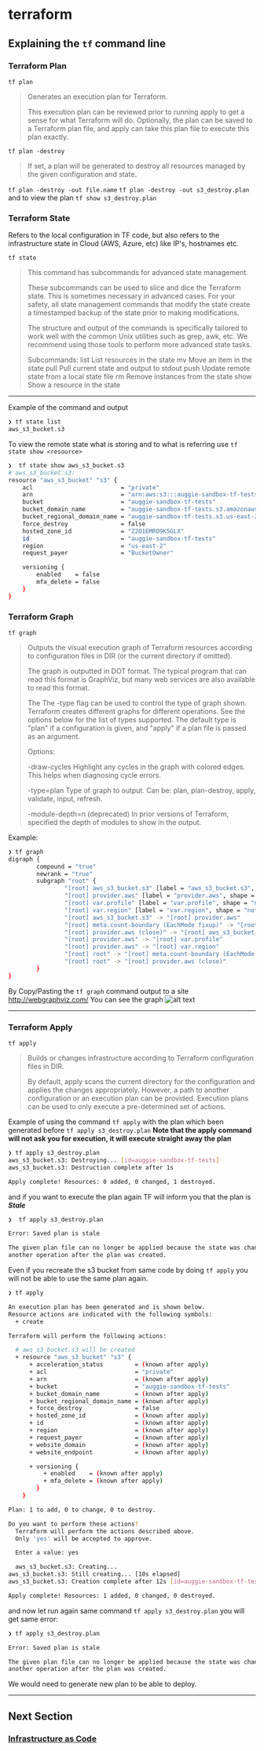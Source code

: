 # terraform

## Explaining the `tf` command line

### Terraform Plan

`tf plan`
> Generates an execution plan for Terraform.
>
> This execution plan can be reviewed prior to running apply to get a
> sense for what Terraform will do. Optionally, the plan can be saved to
> a Terraform plan file, and apply can take this plan file to execute
> this plan exactly.

`tf plan -destroy`
>If set, a plan will be generated to destroy all resources
managed by the given configuration and state.

`tf plan -destroy -out file.name`
`tf plan -destroy -out s3_destroy.plan` and to view the plan `tf show s3_destroy.plan`

### Terraform State

Refers to the local configuration in TF code, but also refers to the infrastructure state in Cloud (AWS, Azure, etc) like IP's, hostnames etc.

`tf state`
> This command has subcommands for advanced state management.
>
> These subcommands can be used to slice and dice the Terraform state.
> This is sometimes necessary in advanced cases. For your safety, all
> state management commands that modify the state create a timestamped
> backup of the state prior to making modifications.
>
> The structure and output of the commands is specifically tailored to work
> well with the common Unix utilities such as grep, awk, etc. We recommend
> using those tools to perform more advanced state tasks.
>
>Subcommands:
    list    List resources in the state
    mv      Move an item in the state
    pull    Pull current state and output to stdout
    push    Update remote state from a local state file
    rm      Remove instances from the state
    show    Show a resource in the state
---

Example of the command and output

```bash
❯ tf state list
aws_s3_bucket.s3
```

To view the remote state what is storing and to what is referring use `tf state show <resource>`

```bash
❯  tf state show aws_s3_bucket.s3
# aws_s3_bucket.s3:
resource "aws_s3_bucket" "s3" {
    acl                         = "private"
    arn                         = "arn:aws:s3:::auggie-sandbox-tf-tests"
    bucket                      = "auggie-sandbox-tf-tests"
    bucket_domain_name          = "auggie-sandbox-tf-tests.s3.amazonaws.com"
    bucket_regional_domain_name = "auggie-sandbox-tf-tests.s3.us-east-2.amazonaws.com"
    force_destroy               = false
    hosted_zone_id              = "Z2O1EMRO9K5GLX"
    id                          = "auggie-sandbox-tf-tests"
    region                      = "us-east-2"
    request_payer               = "BucketOwner"

    versioning {
        enabled    = false
        mfa_delete = false
    }
}
```

### Terraform Graph

`tf graph`
> Outputs the visual execution graph of Terraform resources according to
  configuration files in DIR (or the current directory if omitted).
>
> The graph is outputted in DOT format. The typical program that can
  read this format is GraphViz, but many web services are also available
  to read this format.
>
> The  The -type flag can be used to control the type of graph shown. Terraform
  creates different graphs for different operations. See the options below
  for the list of types supported. The default type is "plan" if a
  configuration is given, and "apply" if a plan file is passed as an
  argument.
>
> Options:
>
> -draw-cycles     Highlight any cycles in the graph with colored edges.
                   This helps when diagnosing cycle errors.
>
> -type=plan       Type of graph to output. Can be: plan, plan-destroy, apply,
> validate, input, refresh.
>
> -module-depth=n  (deprecated) In prior versions of Terraform, specified the
> depth of modules to show in the output.

Example:

```bash
❯ tf graph
digraph {
        compound = "true"
        newrank = "true"
        subgraph "root" {
                "[root] aws_s3_bucket.s3" [label = "aws_s3_bucket.s3", shape = "box"]
                "[root] provider.aws" [label = "provider.aws", shape = "diamond"]
                "[root] var.profile" [label = "var.profile", shape = "note"]
                "[root] var.region" [label = "var.region", shape = "note"]
                "[root] aws_s3_bucket.s3" -> "[root] provider.aws"
                "[root] meta.count-boundary (EachMode fixup)" -> "[root] aws_s3_bucket.s3"
                "[root] provider.aws (close)" -> "[root] aws_s3_bucket.s3"
                "[root] provider.aws" -> "[root] var.profile"
                "[root] provider.aws" -> "[root] var.region"
                "[root] root" -> "[root] meta.count-boundary (EachMode fixup)"
                "[root] root" -> "[root] provider.aws (close)"
        }
}
```

By Copy/Pasting the `tf graph` command output to a site <http://webgraphviz.com/>
You can see the graph
![alt text](./graph.png "TF Graph")

---

### Terraform Apply

`tf apply`
> Builds or changes infrastructure according to Terraform configuration
  files in DIR.
>
> By default, apply scans the current directory for the configuration
  and applies the changes appropriately. However, a path to another
  configuration or an execution plan can be provided. Execution plans can be
  used to only execute a pre-determined set of actions.

Example of using the command `tf apply` with the plan which been generated before `tf apply s3_destroy.plan`
**Note that the apply command will not ask you for execution, it will execute straight away the plan**

```bash
❯ tf apply s3_destroy.plan
aws_s3_bucket.s3: Destroying... [id=auggie-sandbox-tf-tests]
aws_s3_bucket.s3: Destruction complete after 1s

Apply complete! Resources: 0 added, 0 changed, 1 destroyed.
```

and if you want to execute the plan again TF will inform you that the plan is _**Stale**_

```bash
❯  tf apply s3_destroy.plan

Error: Saved plan is stale

The given plan file can no longer be applied because the state was changed by
another operation after the plan was created.
```

Even if you recreate the s3 bucket from same code by doing `tf apply` you will not be able to use the same plan again.

```bash
❯ tf apply

An execution plan has been generated and is shown below.
Resource actions are indicated with the following symbols:
  + create

Terraform will perform the following actions:

  # aws_s3_bucket.s3 will be created
  + resource "aws_s3_bucket" "s3" {
      + acceleration_status         = (known after apply)
      + acl                         = "private"
      + arn                         = (known after apply)
      + bucket                      = "auggie-sandbox-tf-tests"
      + bucket_domain_name          = (known after apply)
      + bucket_regional_domain_name = (known after apply)
      + force_destroy               = false
      + hosted_zone_id              = (known after apply)
      + id                          = (known after apply)
      + region                      = (known after apply)
      + request_payer               = (known after apply)
      + website_domain              = (known after apply)
      + website_endpoint            = (known after apply)

      + versioning {
          + enabled    = (known after apply)
          + mfa_delete = (known after apply)
        }
    }

Plan: 1 to add, 0 to change, 0 to destroy.

Do you want to perform these actions?
  Terraform will perform the actions described above.
  Only 'yes' will be accepted to approve.

  Enter a value: yes

  aws_s3_bucket.s3: Creating...
aws_s3_bucket.s3: Still creating... [10s elapsed]
aws_s3_bucket.s3: Creation complete after 12s [id=auggie-sandbox-tf-tests]

Apply complete! Resources: 1 added, 0 changed, 0 destroyed.
```

and now let run again same command `tf apply s3_destroy.plan` you will get same error:

```bash
❯ tf apply s3_destroy.plan

Error: Saved plan is stale

The given plan file can no longer be applied because the state was changed by
another operation after the plan was created.
```

We would need to generate new plan to be able to deploy.

---

## Next Section

### [Infrastructure as Code](./tf_infra_as_code.md)
